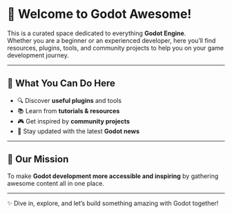 # 👋 Welcome to Godot Awesome!

This is a curated space dedicated to everything **Godot Engine**.  
Whether you are a beginner or an experienced developer, here you’ll find resources, plugins, tools, and community projects to help you on your game development journey.  

---

## 🌟 What You Can Do Here
- 🔍 Discover **useful plugins** and tools  
- 📚 Learn from **tutorials & resources**  
- 🎮 Get inspired by **community projects**  
- 📰 Stay updated with the latest **Godot news**  

---

## 🚀 Our Mission
To make **Godot development more accessible and inspiring** by gathering awesome content all in one place.  

---

✨ Dive in, explore, and let’s build something amazing with Godot together!  